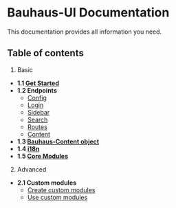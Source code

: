 # Bauhaus-UI Documentation

This documentation provides all information you need.

## Table of contents

1. Basic
 * **1.1 [Get Started](GetStarted.md)**
 * **1.2 Endpoints**
     * [Config](endpoints/Config.md)
     * [Login](endpoints/Login.md)
     * [Sidebar](endpoints/Sidebar.md)
     * [Search](endpoints/Search.md)
     * [Routes](endpoints/Routes.md)
     * [Content](endpoints/Content.md)
 * **1.3 [Bauhaus-Content object](BauhausContent.md)**
 * **1.4 [i18n](BauhausUIstructure.md)**
 * **1.5 [Core Modules](coreModules/README.md)**
2. Advanced
 * **2.1 Custom modules**
     * [Create custom modules](endpoints/Content.md)
     * [Use custom modules](endpoints/Content.md)
